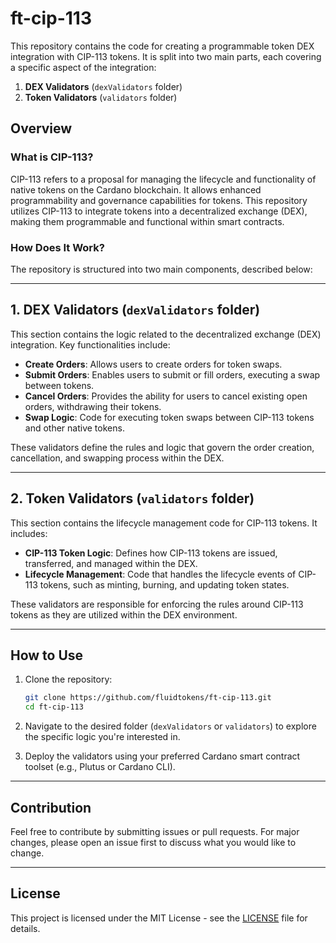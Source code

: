# ft-cip-113

This repository contains the code for creating a programmable token DEX integration with CIP-113 tokens. It is split into two main parts, each covering a specific aspect of the integration:

1. **DEX Validators** (`dexValidators` folder)
2. **Token Validators** (`validators` folder)

## Overview

### What is CIP-113?
CIP-113 refers to a proposal for managing the lifecycle and functionality of native tokens on the Cardano blockchain. It allows enhanced programmability and governance capabilities for tokens. This repository utilizes CIP-113 to integrate tokens into a decentralized exchange (DEX), making them programmable and functional within smart contracts.

### How Does It Work?
The repository is structured into two main components, described below:

---

## 1. DEX Validators (`dexValidators` folder)

This section contains the logic related to the decentralized exchange (DEX) integration. Key functionalities include:

- **Create Orders**: Allows users to create orders for token swaps.
- **Submit Orders**: Enables users to submit or fill orders, executing a swap between tokens.
- **Cancel Orders**: Provides the ability for users to cancel existing open orders, withdrawing their tokens.
- **Swap Logic**: Code for executing token swaps between CIP-113 tokens and other native tokens.

These validators define the rules and logic that govern the order creation, cancellation, and swapping process within the DEX.

---

## 2. Token Validators (`validators` folder)

This section contains the lifecycle management code for CIP-113 tokens. It includes:

- **CIP-113 Token Logic**: Defines how CIP-113 tokens are issued, transferred, and managed within the DEX.
- **Lifecycle Management**: Code that handles the lifecycle events of CIP-113 tokens, such as minting, burning, and updating token states.

These validators are responsible for enforcing the rules around CIP-113 tokens as they are utilized within the DEX environment.

---

## How to Use

1. Clone the repository:

    ```bash
    git clone https://github.com/fluidtokens/ft-cip-113.git
    cd ft-cip-113
    ```

2. Navigate to the desired folder (`dexValidators` or `validators`) to explore the specific logic you're interested in.

3. Deploy the validators using your preferred Cardano smart contract toolset (e.g., Plutus or Cardano CLI).

---

## Contribution

Feel free to contribute by submitting issues or pull requests. For major changes, please open an issue first to discuss what you would like to change.

---

## License

This project is licensed under the MIT License - see the [LICENSE](LICENSE) file for details.
